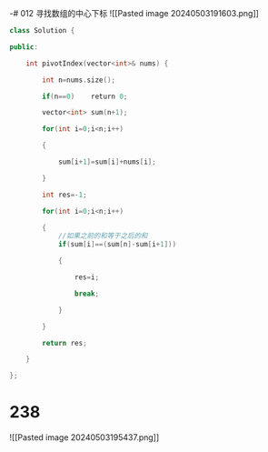 -# 012 寻找数组的中心下标
![[Pasted image 20240503191603.png]]
```cpp
class Solution {

public:

    int pivotIndex(vector<int>& nums) {

        int n=nums.size();

        if(n==0)    return 0;

        vector<int> sum(n+1);

        for(int i=0;i<n;i++)

        {

            sum[i+1]=sum[i]+nums[i];

        }

        int res=-1;

        for(int i=0;i<n;i++)

        {
			//如果之前的和等于之后的和
            if(sum[i]==(sum[n]-sum[i+1]))

            {

                res=i;

                break;

            }

        }

        return res;

    }

};
```


# 238
![[Pasted image 20240503195437.png]]
```cpp

```